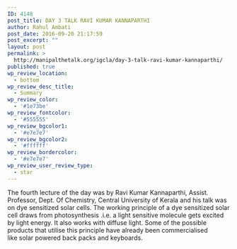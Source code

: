 ```yaml
---
ID: 4148
post_title: DAY 3 TALK RAVI KUMAR KANNAPARTHI
author: Rahul Ambati
post_date: 2016-09-20 21:17:59
post_excerpt: ""
layout: post
permalink: >
  http://manipalthetalk.org/igcla/day-3-talk-ravi-kumar-kannaparthi/
published: true
wp_review_location:
  - bottom
wp_review_desc_title:
  - Summary
wp_review_color:
  - '#1e73be'
wp_review_fontcolor:
  - '#555555'
wp_review_bgcolor1:
  - '#e7e7e7'
wp_review_bgcolor2:
  - '#ffffff'
wp_review_bordercolor:
  - '#e7e7e7'
wp_review_user_review_type:
  - star
---
```

The fourth lecture of the day was by Ravi Kumar Kannaparthi, Assist. Professor, Dept. Of Chemistry, Central University of Kerala and his talk was on dye sensitized solar cells. The working principle of a dye sensitized solar cell draws from photosynthesis .i.e. a light sensitive molecule gets excited by light energy. It also works with diffuse light. Some of the possible products that utilise this principle have already been commercialised like solar powered back packs and keyboards.